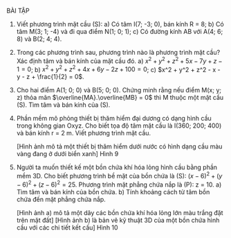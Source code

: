 BÀI TẬP

1. Viết phương trình mặt cầu (S):
   a) Có tâm I(7; -3; 0), bán kính R = 8;
   b) Có tâm M(3; 1; -4) và đi qua điểm N(1; 0; 1);
   c) Có đường kính AB với A(4; 6; 8) và B(2; 4; 4).

2. Trong các phương trình sau, phương trình nào là phương trình mặt cầu? Xác định tâm và bán kính của mặt cầu đó.
   a) $x^2 + y^2 + z^2 + 5x - 7y + z - 1 = 0$;
   b) $x^2 + y^2 + z^2 + 4x + 6y - 2z + 100 = 0$;
   c) $x^2 + y^2 + z^2 - x - y - z + \frac{1}{2} = 0$.

3. Cho hai điểm A(1; 0; 0) và B(5; 0; 0). Chứng minh rằng nếu điểm M(x; y; z) thỏa mãn $\overline{MA}.\overline{MB} = 0$ thì M thuộc một mặt cầu (S). Tìm tâm và bán kính của (S).

4. Phần mềm mô phỏng thiết bị thăm hiểm đại dương có dạng hình cầu trong không gian Oxyz. Cho biết tọa độ tâm mặt cầu là I(360; 200; 400) và bán kính r = 2 m. Viết phương trình mặt cầu.

   [Hình ảnh mô tả một thiết bị thăm hiểm dưới nước có hình dạng cầu màu vàng đang ở dưới biển xanh]
   Hình 9

5. Người ta muốn thiết kế một bồn chứa khí hóa lỏng hình cầu bằng phần mềm 3D. Cho biết phương trình bề mặt của bồn chứa là (S): $(x - 6)^2 + (y - 6)^2 + (z - 6)^2 = 25$. Phương trình mặt phẳng chứa nắp là (P): z = 10.
   a) Tìm tâm và bán kính của bồn chứa.
   b) Tính khoảng cách từ tâm bồn chứa đến mặt phẳng chứa nắp.

   [Hình ảnh a) mô tả một dãy các bồn chứa khí hóa lỏng lớn màu trắng đặt trên mặt đất]
   [Hình ảnh b) là bản vẽ kỹ thuật 3D của một bồn chứa hình cầu với các chi tiết kết cấu]
   Hình 10